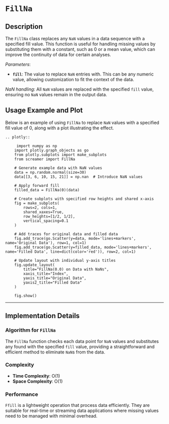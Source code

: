 # `FillNa`

## Description

The `FillNa` class replaces any `NaN` values in a data sequence with a specified fill value. This function is useful for handling missing values by substituting them with a constant, such as 0 or a mean value, which can improve the continuity of data for certain analyses.

*Parameters*:
- **`fill`**: The value to replace `NaN` entries with. This can be any numeric value, allowing customization to fit the context of the data.

*NaN handling*: All `NaN` values are replaced with the specified `fill` value, ensuring no `NaN` values remain in the output data.

## Usage Example and Plot

Below is an example of using `FillNa` to replace `NaN` values with a specified fill value of 0, along with a plot illustrating the effect.

```{eval-rst}
.. plotly::

     import numpy as np
    import plotly.graph_objects as go
    from plotly.subplots import make_subplots
    from screamer import FillNa

    # Generate example data with NaN values
    data = np.random.normal(size=30)
    data[[3, 6, 10, 15, 21]] = np.nan  # Introduce NaN values

    # Apply forward fill
    filled_data = FillNa(0)(data)

    # Create subplots with specified row heights and shared x-axis
    fig = make_subplots(
        rows=2, cols=1,
        shared_xaxes=True,
        row_heights=[1/2, 1/2],
        vertical_spacing=0.1
    )

    # Add traces for original data and filled data
    fig.add_trace(go.Scatter(y=data, mode='lines+markers', name='Original Data'), row=1, col=1)
    fig.add_trace(go.Scatter(y=filled_data, mode='lines+markers', name='Filled Data', line=dict(color='red')), row=2, col=1)
    
    # Update layout with individual y-axis titles
    fig.update_layout(
        title="FillNa(0.0) on Data with NaNs",
        xaxis_title="Index",
        yaxis_title="Original Data",
        yaxis2_title="Filled Data"
    )

    fig.show()
```

---

## Implementation Details

### Algorithm for `FillNa`

The `FillNa` function checks each data point for `NaN` values and substitutes any found with the specified `fill` value, providing a straightforward and efficient method to eliminate `NaN`s from the data.

### Complexity


* **Time Complexity**: O(1)
* **Space Complexity**: O(1)


### Performance

 `Ffill` is a lightweight operation that process data efficiently. They are suitable for real-time or streaming data applications where missing values need to be managed with minimal overhead.
